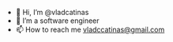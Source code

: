- 👋 Hi, I’m @vladcatinas
- 👀 I’m a software engineer
- 📫 How to reach me vladccatinas@gmail.com

<!---
vladcatinas/vladcatinas is a ✨ special ✨ repository because its `README.md` (this file) appears on your GitHub profile.
You can click the Preview link to take a look at your changes.
--->
